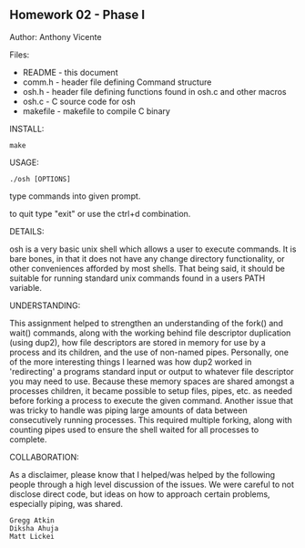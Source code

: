 Homework 02 - Phase I
----------------------
Author: Anthony Vicente

Files:

* README - this document
* comm.h - header file defining Command structure
* osh.h - header file defining functions found in osh.c and other macros
* osh.c - C source code for osh
* makefile - makefile to compile C binary

INSTALL:

    make

USAGE:

    ./osh [OPTIONS]

type commands into given prompt.

to quit type "exit" or use the ctrl+d combination.

DETAILS:

osh is a very basic unix shell which allows a user to execute commands. It is bare bones, in that it does not have any change directory functionality, or other conveniences afforded by most shells. That being said, it should be suitable for running standard unix commands found in a users PATH variable.

UNDERSTANDING:

This assignment helped to strengthen an understanding of the fork() and wait() commands, along with the working behind file descriptor duplication (using dup2), how file descriptors are stored in memory for use by a process and its children, and the use of non-named pipes. Personally, one of the more interesting things I learned was how dup2 worked in 'redirecting' a programs standard input or output to whatever file descriptor you may need to use. Because these memory spaces are shared amongst a processes children, it became possible to setup files, pipes, etc. as needed before forking a process to execute the given command. Another issue that was tricky to handle was piping large amounts of data between consecutively running processes. This required multiple forking, along with counting pipes used to ensure the shell waited for all processes to complete.

COLLABORATION:

As a disclaimer, please know that I helped/was helped by the following people through a high level discussion of the issues. We were careful to not disclose direct code, but ideas on how to approach certain problems, especially piping, was shared.

    Gregg Atkin
    Diksha Ahuja
    Matt Lickei
